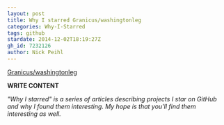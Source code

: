 ```yaml
---
layout: post
title: Why I starred Granicus/washingtonleg
categories: Why-I-Starred
tags: github
stardate: 2014-12-02T18:19:27Z
gh_id: 7232126
author: Nick Peihl
---
```


[Granicus/washingtonleg](star.repo.html_url)

**WRITE CONTENT**

*"Why I starred" is a series of articles describing projects I star on GitHub and why I found them interesting. My hope is that you'll find them interesting as well.*

